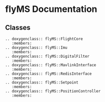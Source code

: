

# flyMS Documentation



<!-- ```{eval-rst}
.. doxygenclass:: flyMS::FlightCore
``` -->


## Classes

```{eval-rst}
.. doxygenclass:: flyMS::FlightCore
   :members:
.. doxygenclass:: flyMS::Imu
   :members:
.. doxygenclass:: flyMS::DigitalFilter
   :members:
.. doxygenclass:: flyMS::MavlinkInterface
   :members:
.. doxygenclass:: flyMS::RedisInterface
   :members:
.. doxygenclass:: flyMS::Setpoint
   :members:
.. doxygenclass:: flyMS::PositionController
   :members:
```
